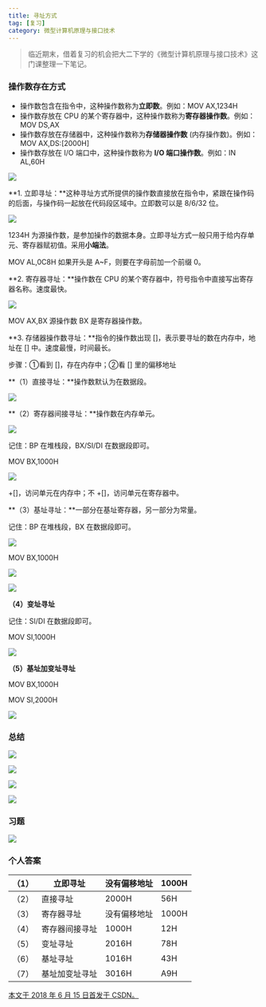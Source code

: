 ```yaml
---
title: 寻址方式
tag: [复习]
category: 微型计算机原理与接口技术
---
```


>临近期末，借着复习的机会把大二下学的《微型计算机原理与接口技术》这门课整理一下笔记。 

<!--more-->

### 操作数存在方式

- 操作数包含在指令中，这种操作数称为**立即数**。例如：MOV AX,1234H
- 操作数存放在 CPU 的某个寄存器中，这种操作数称为**寄存器操作数**。例如：MOV DS,AX
- 操作数存放在存储器中，这种操作数称为**存储器操作数** (内存操作数)。例如：MOV AX,DS:[2000H]
- 操作数存放在 I/O 端口中，这种操作数称为 **I/O 端口操作数**。例如：IN AL,60H

![](45-寻址方式\1.png)

**1. 立即寻址：**这种寻址方式所提供的操作数直接放在指令中，紧跟在操作码的后面，与操作码一起放在代码段区域中。立即数可以是 8/6/32 位。 

![](45-寻址方式\2.png)

1234H 为源操作数，是参加操作的数据本身。立即寻址方式一般只用于给内存单元、寄存器赋初值。采用**小端法**。

MOV AL,0C8H   如果开头是 A~F，则要在字母前加一个前缀 0。

**2. 寄存器寻址：**操作数在 CPU 的某个寄存器中，符号指令中直接写出寄存器名称。速度最快。

![](45-寻址方式\3.png)

MOV AX,BX   源操作数 BX 是寄存器操作数。

**3. 存储器操作数寻址：**指令的操作数出现 []，表示要寻址的数在内存中，地址在 [] 中。速度最慢，时间最长。

步骤：①看到 []，存在内存中；②看 [] 里的偏移地址

**（1）直接寻址：**操作数默认为在数据段。

![](45-寻址方式\4.png)

**（2）寄存器间接寻址：**操作数在内存单元。 

![](45-寻址方式\5.png)

记住：BP 在堆栈段，BX/SI/DI 在数据段即可。

MOV BX,1000H

![](45-寻址方式\6.png)

+[]，访问单元在内存中；不 +[]，访问单元在寄存器中。

**（3）基址寻址：**一部分在基址寄存器，另一部分为常量。

记住：BP 在堆栈段，BX 在数据段即可。

![](45-寻址方式\7.png)

MOV BX,1000H 

![](45-寻址方式\8.png)

![](45-寻址方式\9.png)

**（4）变址寻址**

记住：SI/DI 在数据段即可。

MOV SI,1000H

![](45-寻址方式\10.png)

**（5）基址加变址寻址**

MOV BX,1000H

MOV SI,2000H

![](45-寻址方式\11.png)

### 总结

![](45-寻址方式\12.png)

![](45-寻址方式\13.png)

![](45-寻址方式\14.png)

![](45-寻址方式\15.png)

### 习题

![](45-寻址方式\16.png)

### 个人答案

| （1） | 立即寻址       | 没有偏移地址 | 1000H |
| ----- | -------------- | ------------ | ----- |
| （2） | 直接寻址       | 2000H        | 56H   |
| （3） | 寄存器寻址     | 没有偏移地址 | 1000H |
| （4） | 寄存器间接寻址 | 1000H        | 12H   |
| （5） | 变址寻址       | 2016H        | 78H   |
| （6） | 基址寻址       | 1016H        | 43H   |
| （7） | 基址加变址寻址 | 3016H        | A9H   |

<u>本文于 2018 年 6 月 15 日首发于 [CSDN](https://blog.csdn.net/Wonz5130/article/details/80698855)。</u>